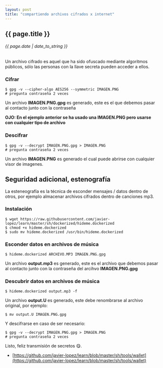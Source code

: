 ```yaml
---
layout: post
title: "compartiendo archivos cifrados x internet"
---
```


## {{ page.title }}

###### {{ page.date | date_to_string }}

Un archivo cifrado es aquel que ha sido ofuscado mediante algoritmos públicos,
sólo las personas con la llave secreta pueden acceder a ellos.

### Cifrar

    $ gpg -v --cipher-algo AES256 --symmetric IMAGEN.PNG
    # pregunta contraseña 2 veces

Un archivo **IMAGEN.PNG.gpg** es generado, este es el que debemos pasar al
contacto junto con la contraseña

**OJO: En el ejemplo anterior se ha usado una IMAGEN.PNG pero usarse con
cualquier tipo de archivo**

### Descifrar

    $ gpg -v --decrypt IMAGEN.PNG.gpg > IMAGEN.PNG
    # pregunta contraseña 2 veces

Un archivo **IMAGEN.PNG** es generado el cual puede abrirse con cualquier visor
de imagenes.

## Seguridad adicional, estenografía

La esteneografía es la técnica de esconder mensajes / datos dentro de otros,
por ejemplo almacenar archivos cifrados dentro de canciones mp3.

### Instalación

    $ wget https://raw.githubusercontent.com/javier-lopez/learn/master/sh/dockerized/hideme.dockerized
    $ chmod +x hideme.dockerized
    $ sudo mv hideme.dockerized /usr/bin/hideme.dockerized

### Esconder datos en archivos de música

    $ hideme.dockerized ARCHIVO.MP3 IMAGEN.PNG.gpg

Un archivo **output.mp3** es generado, este es el archivo que debemos pasar al
contacto junto con la contraseña del arcihvo **IMAGEN.PNG.gpg**

### Descubrir datos en archivos de música

    $ hideme.dockerized output.mp3 -f

Un archivo **output.U** es generado, este debe renombrarse al archivo original, por ejemplo:

    $ mv output.U IMAGEN.PNG.gpg

Y descifrarse en caso de ser necesario:

    $ gpg -v --decrypt IMAGEN.PNG.gpg > IMAGEN.PNG
    # pregunta contraseña 2 veces

Listo, feliz transmisión de secretos &#128523;.

- [https://github.com/javier-lopez/learn/blob/master/sh/tools/wallet](https://github.com/javier-lopez/learn/blob/master/sh/tools/wallet)
